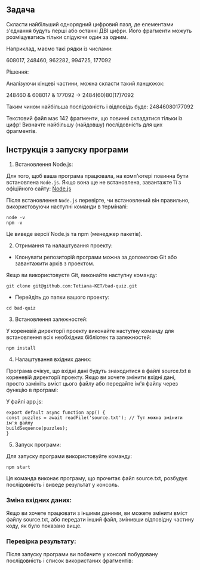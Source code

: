 ## Задача

Скласти найбільший однорядний цифровий пазл, де елементами з'єднання будуть перші або останні ДВІ цифри.
Його фрагменти можуть розміщуватись тільки слідуючи один за одним.

Наприклад, маємо такі рядки із числами:

608017, 248460, 962282, 994725, 177092

Рішення:

Аналізуючи кінцеві частини, можна скласти такий ланцюжок:

248460 & 608017 & 177092 -> 2484(60)80(17)7092

Таким чином найбільша послідовність і відповідь буде: 24846080177092

Текстовий файл має 142 фрагменти, що повинні складатися тільки із цифр!
Визначте найбільшу (найдовшу) послідовність для цих фрагментів.

## Інструкція з запуску програми

1. Встановлення Node.js:

Для того, щоб ваша програма працювала, на комп'ютері повинна бути встановлена `Node.js`. Якщо вона ще не встановлена, завантажте її з офіційного сайту:
[Node.js](https://nodejs.org/)

Після встановлення `Node.js` перевірте, чи встановлений він правильно, використовуючи наступні команди в терміналі:

```
node -v
npm -v
```

Це виведе версії Node.js та npm (менеджер пакетів).

2. Отримання та налаштування проекту:

- Клонувати репозиторій програми можна за допомогою Git або завантажити архів з проектом.

Якщо ви використовуєте Git, виконайте наступну команду:

```
git clone git@github.com:Tetiana-KET/bad-quiz.git
```

- Перейдіть до папки вашого проекту:

```
cd bad-quiz
```

3. Встановлення залежностей:

У кореневій директорії проекту виконайте наступну команду для встановлення всіх необхідних бібліотек та залежностей:

```
npm install
```

4. Налаштування вхідних даних:

Програма очікує, що вхідні дані будуть знаходитися в файлі source.txt в кореневій директорії проекту.
Якщо ви хочете змінити вхідні дані, просто замініть вміст цього файлу або передайте ім'я файлу через функцію в програмі:

У файлі app.js:

```
export default async function app() {
const puzzles = await readFile('source.txt'); // Тут можна змінити ім'я файлу
buildSequence(puzzles);
}
```

5. Запуск програми:

Для запуску програми використовуйте команду:

```
npm start
```

Ця команда виконає програму, що прочитає файл source.txt, розбудує послідовність і виведе результат у консоль.

### Зміна вхідних даних:

Якщо ви хочете працювати з іншими даними, ви можете змінити вміст файлу source.txt, або передати інший файл, змінивши відповідну частину коду, як було показано вище.

### Перевірка результату:

Після запуску програми ви побачите у консолі побудовану послідовність і список використаних фрагментів:

